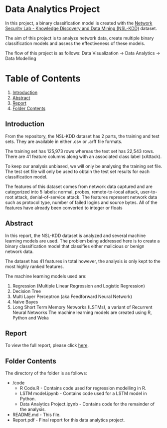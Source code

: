 # Data Analytics Project 

In this project, a binary classification model is created with the [Network Security Lab - Knowledge Discovery and Data Mining (NSL-KDD)](https://github.com/InitRoot/NSLKDD-Dataset) dataset.

The aim of this project is to analyze network data, create multiple binary classification models and assess the effectiveness of these models. 

The flow of this project is as follows: 
Data Visualization -> Data Analytics -> Data Modelling 

# Table of Contents
1. [Introduction](#Introduction)
2. [Abstract](#abstract)
2. [Report](#Report)
3. [Folder Contents](#folder)

## Introduction <a name="Introduction"></a>

From the repository, the NSL-KDD dataset has 2 parts, the training and test sets. They are
available in either .csv or .arff file formats.

The training set has 125,973 rows whereas the test set has 22,543 rows. There are 41 feature
columns along with an associated class label (xAttack).

To keep our analysis unbiased, we will only be analysing the training set file. The test set file will only be used to obtain the test set results for each classification model.

The features of this dataset comes from network data captured and are categorized into 5 labels:
normal, probes, remote-to-local attack, user-to-root attack, denial-of-service attack. The features represent network data such as protocol type, number of failed logins and source bytes.
All of the features have already been converted to integer or floats

## Abstract <a name="abstract"></a>

In this report, the NSL-KDD dataset is analyzed and several machine learning models are used.
The problem being addressed here is to create a binary classification model that classifies either malicious or benign network data.

The dataset has 41 features in total however, the analysis is only kept to the most highly ranked
features.

The machine learning models used are:
1. Regression (Multiple Linear Regression and Logistic Regression)
2. Decision Tree
3. Multi Layer Perceptron (aka Feedforward Neural Network)
4. Naive Bayes
5. Long Short Term Memory Networks (LSTMs), a variant of Recurrent Neural Networks
The machine learning models are created using R, Python and Weka

## Report <a name="Report"></a>
To view the full report, please click [here](https://github.com/AhmadHatziq/cyber-security-modular-master-projects/blob/main/Data%20Analytics%20Project/Report.pdf). 

## Folder Contents <a name="folder"></a>
The directory of the folder is as follows:
* /code
    * R Code.R - Contains code used for regression modelling in R. 
    * LSTM model.ipynb - Contains code used for a LSTM model in Python. 
	* Data Analytics Project.ipynb - Contains code for the remainder of the analysis. 
* README.md - This file.
* Report.pdf - Final report for this data analytics project. 



